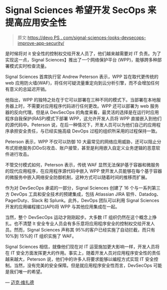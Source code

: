 # Signal Sciences 希望开发 SecOps 来提高应用安全性

> 原文:[https://devo PS . com/signal-sciences-looks-devsecops-improve-app-security/](https://devops.com/signal-sciences-looks-devsecops-improve-app-security/)

是时候将对 it 安全性的控制权交给开发人员了，他们越来越需要对 IT 负责。为了实现这一点，Signal Sciences】推出了一个网络保护平台 (WPP)，能够跨多种部署模式实时检查流量。

Signal Sciences 首席执行官 Andrew Peterson 表示，WPP 旨在取代更传统的 web 应用防火墙(WAF)，将任何可疑流量重定向到云分析引擎，而不会增加任何有意义的总延迟开销。

他指出，WPP 的独特之处在于它可以部署在三种不同的模式下。当部署在本地服务器上时，不需要对应用程序代码进行任何更改。WPP 还可以部署为 web 服务器的反向代理。但是从 DevSecOps 的角度来看，最灵活的选择是在运行时应用程序自我保护(RASP)模式下部署 WPP，这允许开发人员将 WPP 直接嵌入到他们的源代码中。Peterson 说，在后一种情况下，开发人员可以为他们自己的应用程序承担安全责任，与已经实施高级 DevOps 过程的组织所采用的过程保持一致。

Peterson 表示，WPP 不仅可以防御 10 大最常见的网络应用威胁，还可以阻止分布式拒绝服务(DDoS)攻击、账户接管，甚至是利用嵌入自定义业务逻辑的恶意软件进行攻击。

不管交付模式如何，Peterson 表示，传统 WAF 显然无法保护基于容器和微服务的现代应用程序，在应用程序源代码中嵌入 WPP 使开发人员能够在每个基于容器的微服务中嵌入网络安全防御机制，这种方式可以随着时间的推移而扩展。

作为对 DevSecOps 承诺的一部分，Signal Sciences 创建了 16 个与一系列第三方 DevOps 工具和安全技术的预建集成，包括 Atlassian JIRA 软件、Datadog、PagerDuty、Slack 和 Splunk。此外，DevOps 团队可以利用 Signal Sciences 开发的应用编程接口(API)将 WPP 与其他应用集成在一起。

当然，整个 DevSecOps 运动才刚刚起步。大多数 IT 组织仍然在这个概念上挣扎。也不清楚 It 安全专业人员会有多乐意将应用程序安全的控制权交给开发人员。然而，Signal Sciences 声称其 95%的客户已经实施了自动拦截，而只有 10%到 15%的 IT 组织实施了 WAF。

Signal Sciences 相信，就像他们现在对 IT 运营施加更大影响一样，开发人员将在 IT 安全方面发挥更大的作用。事实上，随着开发人员对应用程序安全性的责任越来越大，Peterson 说，他们中的许多人将要求能够以编程方式实现 IT 安全控制。当然，没有完美的安全保障。但是就应用程序安全性而言，DevSecOps 可能是我们唯一的希望。

— [迈克·维扎德](https://devops.com/author/mike-vizard/)